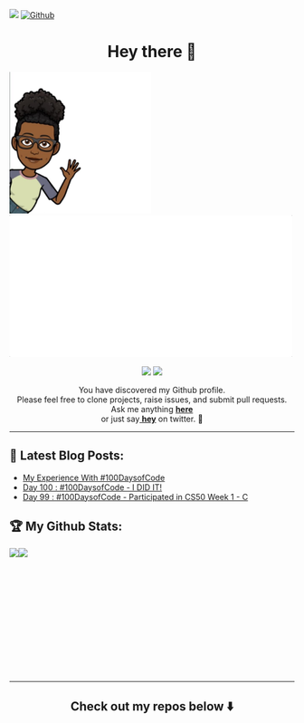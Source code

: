 
![](https://visitor-badge.laobi.icu/badge?page_id=SincerelyBrittany.SincerelyBrittany)
[![Github](https://img.shields.io/github/followers/SincerelyBrittany?label=Follow&style=social)](https://github.com/SincerelyBrittany)


<h1 align="center">Hey there 👋 </h1>

<p>
  <img width="250" src="https://github.com/SincerelyBrittany/SincerelyBrittany/blob/master/code/bitmoji.JPG">
  <img width="500" src="https://github.com/SincerelyBrittany/SincerelyBrittany/blob/master/code/intro2.gif">
</p>

<p align="center">
<a href= "https://dev.to/sincerelybrittany"><img src="https://img.icons8.com/windows/32/000000/dev.png"/></a>
<a href= "https://twitter.com/sincerelybrittt"><img src="https://img.icons8.com/material-outlined/30/000000/twitter.png"/></a>
</p>

<p align="center"> 
You have discovered my Github profile. <br>
Please feel free to clone projects, raise issues, and submit pull requests. <br>
Ask me anything <a href="https://github.com/sincerelybrittany/sincerelybrittany/issues/new"><b>here</b></a><br>
or just say<a href="https://twitter.com/intent/tweet?url=https%3A%2F%2Fgithub.com%2FSincerelyBrittany&text=Hi%20@SincerelyBrittt%2C%20saying%20hi%20from%20your%20github%21">
<b>hey</b></a> on twitter. 🙂 </p>

---

## 🚨  Latest Blog Posts:
<!-- BLOG-POST-LIST:START -->
- [My Experience With  #100DaysofCode](https://dev.to/sincerelybrittany/my-experience-with-100daysofcode-53e9)
- [Day 100 : #100DaysofCode - I DID IT!](https://dev.to/sincerelybrittany/day-100-100daysofcode-i-did-it-20e5)
- [Day 99 : #100DaysofCode - Participated in CS50 Week 1 - C](https://dev.to/sincerelybrittany/day-99-100daysofcode-participated-in-cs50-week-1-c-40cj)
<!-- BLOG-POST-LIST:END -->

## :trophy: My Github Stats:

<div>
<a href="https://readme-stats-cfgj2cxdy.vercel.app/api?username=sincerelybrittany&count_private=true&show_icons=true&theme=tokyonight">
  <img  align="left" src="https://readme-stats-cfgj2cxdy.vercel.app/api?username=sincerelybrittany&count_private=true&show_icons=true&theme=tokyonight" />
</a>
<a href="https://readme-stats-cfgj2cxdy.vercel.app/api/top-langs/?username=sincerelybrittany&hide=php&theme=tokyonight">
  <img align="left" src="https://readme-stats-cfgj2cxdy.vercel.app/api/top-langs/?username=sincerelybrittany&hide=php&theme=tokyonight" />
</a>
</div>

<br/><br/><br><br><br><br><br><br><br><br><br><br><br>

<hr>
<h2 align="center">
Check out my repos below ⬇️  
</h2> 



<!-- <br/><br>
<p align="center">
<a href="https://www.buymeacoffee.com/sincerelybrittt" target="_blank"><img src="https://cdn.buymeacoffee.com/buttons/v2/default-white.png" alt="Buy Me A Coffee" style="height: 30px;width: 30px;" ></a>
</p> -->






<!--
**SincerelyBrittany/SincerelyBrittany** is a ✨ _special_ ✨ repository because its `README.md` (this file) appears on your GitHub profile.
![](https://visitor-badge.glitch.me/badge?page_id=sincerelybrittany.sincerelybrittany)
Here are some ideas to get you started:
 <!-- <a target="_blank" href="https://www.linkedin.com/in/sincerelybrittany/">🇱​🇮​🇳​🇰​🇪​🇩​🇮​🇳​</a> ●
- 🔭 I’m currently working on ...
- 🌱 I’m currently learning ...
- 👯 I’m looking to collaborate on ...
- 🤔 I’m looking for help with ...
- 💬 Ask me about ...
- 📫 How to reach me: ...
- 😄 Pronouns: She/Her
- ⚡ Fun fact: ...
-->


